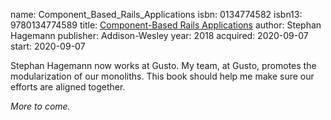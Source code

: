 name: Component_Based_Rails_Applications
isbn: 0134774582
isbn13: 9780134774589
title: [Component-Based Rails Applications](https://www.informit.com/store/component-based-rails-applications-large-domains-under-9780134774589)
author: Stephan Hagemann
publisher: Addison-Wesley
year: 2018
acquired: 2020-09-07
start: 2020-09-07

Stephan Hagemann now works at Gusto.  My team, at Gusto, promotes the
modularization of our monoliths.  This book should help me make sure our efforts
are aligned together.

_More to come._
